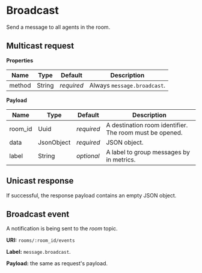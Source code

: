 # Broadcast

Send a message to all agents in the room.


## Multicast request

**Properties**

Name             | Type   | Default    | Description
---------------- | ------ | ---------- | ------------------
method           | String | _required_ | Always `message.broadcast`.

**Payload**

Name              | Type       | Default    | Description
----------------- | ---------- | ---------- | ------------------
room_id           | Uuid       | _required_ | A destination room identifier. The room must be opened.
data              | JsonObject | _required_ | JSON object.
label             | String     | _optional_ | A label to group messages by in metrics.


## Unicast response

If successful, the response payload contains an empty JSON object.

## Broadcast event

A notification is being sent to the _room_ topic.

**URI:** `rooms/:room_id/events`

**Label:** `message.broadcast`.

**Payload:** the same as request's payload.

